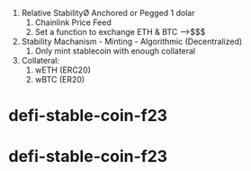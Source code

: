 1. Relative StabilityØ Anchored or Pegged 1 dolar
    1. Chainlink Price Feed
    2. Set a function to exchange ETH & BTC -->$$$
2. Stability Machanism - Minting - Algorithmic (Decentralized)
    1. Only mint stablecoin with enough collateral 
3. Collateral:
    1. wETH (ERC20)
    2. wBTC (ER20)
# defi-stable-coin-f23
# defi-stable-coin-f23
